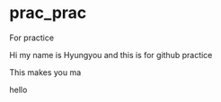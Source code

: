 # prac_prac
For practice

Hi my name is Hyungyou and this is for github practice

This makes you ma

hello



